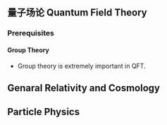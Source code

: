 ## 量子场论 Quantum Field Theory
### Prerequisites
#### Group Theory
* Group theory is extremely important in QFT.
## Genaral Relativity and Cosmology
## Particle Physics
